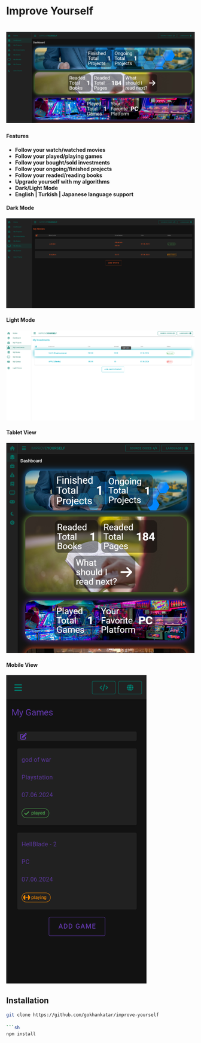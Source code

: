 <h1>Improve Yourself<h1>
<img src="src/assets/preview-img/general-view.png" />

<h4>Features<h4> 

- Follow your watch/watched movies
- Follow your played/playing games
- Follow your bought/sold investments
- Follow your ongoing/finished projects
- Follow your readed/reading books
- Upgrade yourself with my algorithms
- Dark/Light Mode
- English | Turkish | Japanese language support

<h4>Dark Mode<h4> 
<img src="src/assets/preview-img/dark-mode.png" />

<h4>Light Mode<h4> 
<img src="src/assets/preview-img/light-mode.png" />

<h4>Tablet View<h4> 
<img src="src/assets/preview-img/tablet-view.png" />

<h4>Mobile View<h4> 
<img src="src/assets/preview-img/mobile-view.png" />


## Installation
```sh
git clone https://github.com/gokhankatar/improve-yourself

```sh
npm install



